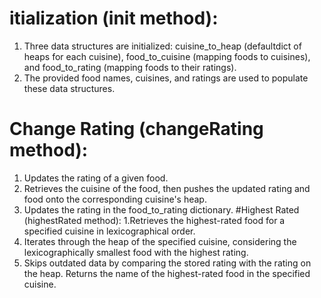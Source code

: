 # itialization (__init__ method):
  1. Three data structures are initialized: cuisine_to_heap (defaultdict of heaps for each cuisine), food_to_cuisine (mapping foods to cuisines), and food_to_rating (mapping foods to their ratings).
  2. The provided food names, cuisines, and ratings are used to populate these data structures.
# Change Rating (changeRating method):
  1. Updates the rating of a given food.
  2. Retrieves the cuisine of the food, then pushes the updated rating and food onto the corresponding cuisine's heap.
  3. Updates the rating in the food_to_rating dictionary.
#Highest Rated (highestRated method):
  1.Retrieves the highest-rated food for a specified cuisine in lexicographical order.
  2. Iterates through the heap of the specified cuisine, considering the lexicographically smallest food with the highest rating.
  3. Skips outdated data by comparing the stored rating with the rating on the heap.
Returns the name of the highest-rated food in the specified cuisine.​

